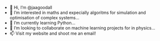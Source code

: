 - 👋 Hi, I’m @jaagoodall
- 👀 I’m interested in maths and expecially algoritms for simulation and optimisation of complex systems...
- 🌱 I’m currently learning Python...
- 💞️ I’m looking to collaborate on machine learning projects for in physics...
- 📫 Visit my website and shoot me an email!

<!---
jaagoodall/jaagoodall is a ✨ special ✨ repository because its `README.md` (this file) appears on your GitHub profile.
You can click the Preview link to take a look at your changes.
--->
